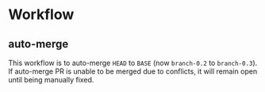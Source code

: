 # Workflow
## auto-merge
This workflow is to auto-merge `HEAD` to `BASE` (now `branch-0.2` to `branch-0.3`).
If auto-merge PR is unable to be merged due to conflicts, it will remain open until being manually fixed.
